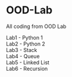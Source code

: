 # OOD-Lab
All coding from OOD Lab

Lab1 - Python 1\
Lab2 - Python 2\
Lab3 - Stack\
Lab4 - Queue\
Lab5 - Linked List\
Lab6 - Recursion
